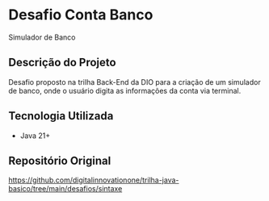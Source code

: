 # Desafio Conta Banco
Simulador de Banco

## Descrição do Projeto

Desafio proposto na trilha Back-End da DIO para a criação de um simulador de banco,
onde o usuário digita as informações da conta via terminal.


## Tecnologia Utilizada

- Java 21+

## Repositório Original
https://github.com/digitalinnovationone/trilha-java-basico/tree/main/desafios/sintaxe
